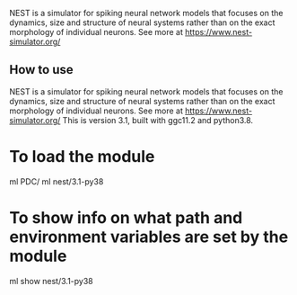 NEST is a simulator for spiking neural network models that focuses on the dynamics, size and structure of neural systems rather than on the exact morphology of individual neurons.
See more at https://www.nest-simulator.org/


## How to use

NEST is a simulator for spiking neural network models that focuses on the dynamics, size and structure of neural systems rather than on the exact morphology of individual neurons.
See more at https://www.nest-simulator.org/
This is version 3.1, built with ggc11.2 and python3.8.
# To load the module
ml PDC/<version>
ml nest/3.1-py38
# To show info on what path and environment variables are set by the module
ml show nest/3.1-py38
